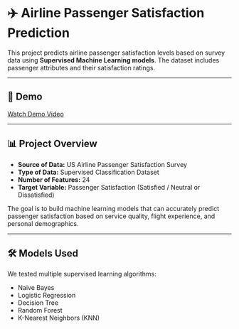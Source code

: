 # ✈️ Airline Passenger Satisfaction Prediction  

This project predicts airline passenger satisfaction levels based on survey data using **Supervised Machine Learning models**. The dataset includes passenger attributes and their satisfaction ratings.  

---

## 🎥 Demo  

[Watch Demo Video](Demo.mov)

---

## 📊 Project Overview  
- **Source of Data:** US Airline Passenger Satisfaction Survey  
- **Type of Data:** Supervised Classification Dataset  
- **Number of Features:** 24  
- **Target Variable:** Passenger Satisfaction (Satisfied / Neutral or Dissatisfied)  

The goal is to build machine learning models that can accurately predict passenger satisfaction based on service quality, flight experience, and personal demographics.  

---

## 🛠️ Models Used  
We tested multiple supervised learning algorithms:  
- Naive Bayes  
- Logistic Regression  
- Decision Tree  
- Random Forest  
- K-Nearest Neighbors (KNN)  
